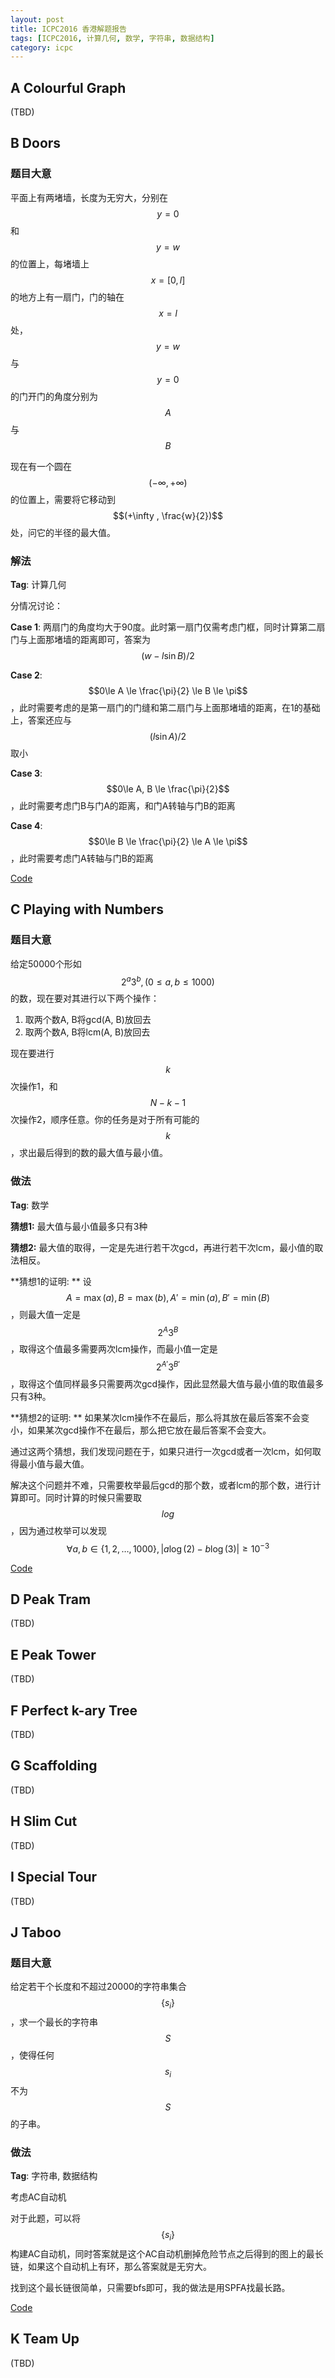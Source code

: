 ```yaml
---
layout: post
title: ICPC2016 香港解题报告
tags: [ICPC2016, 计算几何, 数学, 字符串, 数据结构]
category: icpc
---
```


## A Colourful Graph

(TBD)

## B Doors

### 题目大意

平面上有两堵墙，长度为无穷大，分别在$$y=0$$和$$y=w$$的位置上，每堵墙上$$x=[0, l]$$的地方上有一扇门，门的轴在$$x=l$$处，$$y=w$$与$$y=0$$的门开门的角度分别为$$A$$与$$B$$

现在有一个圆在$$(-\infty , +\infty)$$的位置上，需要将它移动到$$(+\infty , \frac{w}{2})$$处，问它的半径的最大值。

### 解法

**Tag**: 计算几何

分情况讨论：

**Case 1**: 两扇门的角度均大于90度。此时第一扇门仅需考虑门框，同时计算第二扇门与上面那堵墙的距离即可，答案为$$(w - l\sin B)/2$$

**Case 2**: $$0\le A \le \frac{\pi}{2} \le B \le \pi$$，此时需要考虑的是第一扇门的门缝和第二扇门与上面那堵墙的距离，在1的基础上，答案还应与$$(l\sin A)/2$$取小

**Case 3**: $$0\le A, B \le \frac{\pi}{2}$$，此时需要考虑门B与门A的距离，和门A转轴与门B的距离

**Case 4**: $$0\le B \le \frac{\pi}{2} \le A \le \pi$$，此时需要考虑门A转轴与门B的距离

[Code](https://github.com/erjiaqing/my_solutions/blob/master/Regional/2016/ICPC_Hongkong/b.cpp)

## C Playing with Numbers

### 题目大意

给定50000个形如$$2^a3^b, (0\le a, b\le 1000)$$的数，现在要对其进行以下两个操作：

1. 取两个数A, B将gcd(A, B)放回去
2. 取两个数A, B将lcm(A, B)放回去

现在要进行$$k$$次操作1，和$$N-k-1$$次操作2，顺序任意。你的任务是对于所有可能的$$k$$，求出最后得到的数的最大值与最小值。

### 做法

**Tag**: 数学

**猜想1:** 最大值与最小值最多只有3种

**猜想2:** 最大值的取得，一定是先进行若干次gcd，再进行若干次lcm，最小值的取法相反。

**猜想1的证明: ** 设$$A = \max(a), B = \max(b), A' = \min(a), B' = \min(B)$$，则最大值一定是$$2^A3^B$$，取得这个值最多需要两次lcm操作，而最小值一定是$$2^{A'}3^{B'}$$，取得这个值同样最多只需要两次gcd操作，因此显然最大值与最小值的取值最多只有3种。

**猜想2的证明: ** 如果某次lcm操作不在最后，那么将其放在最后答案不会变小，如果某次gcd操作不在最后，那么把它放在最后答案不会变大。

通过这两个猜想，我们发现问题在于，如果只进行一次gcd或者一次lcm，如何取得最小值与最大值。

解决这个问题并不难，只需要枚举最后gcd的那个数，或者lcm的那个数，进行计算即可。同时计算的时候只需要取$$log$$，因为通过枚举可以发现$$\forall a, b \in\{1, 2, \ldots, 1000\}, \left | a \log(2) - b \log(3)\right | \ge 10^{-3}$$

[Code](https://github.com/erjiaqing/my_solutions/blob/master/Regional/2016/ICPC_Hongkong/c.cpp)

## D Peak Tram

(TBD)

## E Peak Tower

(TBD)

## F Perfect k-ary Tree

(TBD)

## G Scaffolding

(TBD)

## H Slim Cut

(TBD)

## I Special Tour

(TBD)

## J Taboo

### 题目大意

给定若干个长度和不超过20000的字符串集合$$\{s_i\}$$，求一个最长的字符串$$S$$，使得任何$$s_i$$不为$$S$$的子串。

### 做法

**Tag**: 字符串, 数据结构

考虑AC自动机

对于此题，可以将$$\{s_i\}$$构建AC自动机，同时答案就是这个AC自动机删掉危险节点之后得到的图上的最长链，如果这个自动机上有环，那么答案就是无穷大。

找到这个最长链很简单，只需要bfs即可，我的做法是用SPFA找最长路。

[Code](https://github.com/erjiaqing/my_solutions/blob/master/Regional/2016/ICPC_Hongkong/j.cpp)

## K Team Up

(TBD)
